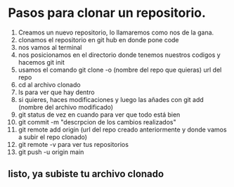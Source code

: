 # Pasos para clonar un repositorio.
1. Creamos un nuevo repositorio, lo llamaremos como nos de la gana.
2. clonamos el repositorio en git hub en donde pone code
3. nos vamos al terminal
4. nos posicionamos en el directorio donde tenemos nuestros codigos y hacemos git init
5. usamos el comando git clone -o (nombre del repo que quieras) url del repo
6. cd al archivo clonado
7. ls para ver que hay dentro
8. si quieres, haces modificaciones y luego las añades con git add (nombre del archivo modificado)
9. git status de vez en cuando para ver que todo está bien
10. git commit -m "descrpcion de los cambios realizados"
11. git remote add origin (url del repo creado anteriormente y donde vamos a subir el repo clonado)
12. git remote -v para ver tus repositorios
13. git push -u origin main

## listo, ya subiste tu archivo clonado

